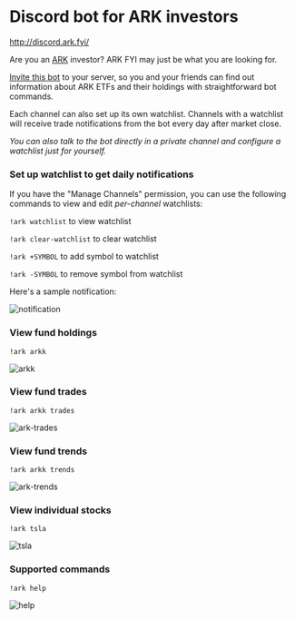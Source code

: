 # Discord bot for ARK investors

http://discord.ark.fyi/

Are you an [ARK](https://ark-funds.com/) investor? ARK FYI may just be what you are looking for.

[Invite this bot](http://discord.ark.fyi/) to your server, so you and your friends can find out information about ARK ETFs and their holdings with straightforward bot commands.

Each channel can also set up its own watchlist. Channels with a watchlist will receive trade notifications from the bot every day after market close.

*You can also talk to the bot directly in a private channel and configure a watchlist just for yourself.*

### Set up watchlist to get daily notifications

If you have the "Manage Channels" permission, you can use the following commands to view and edit *per-channel* watchlists:

`!ark watchlist` to view watchlist

`!ark clear-watchlist` to clear watchlist

`!ark +SYMBOL` to add symbol to watchlist

`!ark -SYMBOL` to remove symbol from watchlist

Here's a sample notification:

![notification](https://i.ibb.co/bHhrqb0/notification.png)

### View fund holdings
`!ark arkk`

![arkk](https://i.ibb.co/vDrQBPJ/arkk.png)

### View fund trades
`!ark arkk trades`

![ark-trades](https://i.ibb.co/Kb6DBBL/arkk-trades.png)

### View fund trends
`!ark arkk trends`

![ark-trends](https://i.ibb.co/cDxW0KC/arkk-trends.png)

### View individual stocks
`!ark tsla`

![tsla](https://i.ibb.co/4tLWQT9/tsla.png)

### Supported commands
`!ark help`

![help](https://i.ibb.co/GJvJmNv/help.png)
